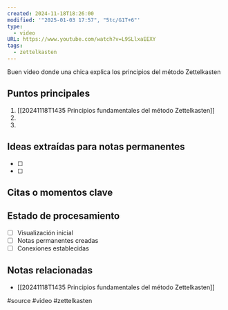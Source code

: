 ```yaml
---
created: 2024-11-18T18:26:00
modified: '"2025-01-03 17:57", "5tc/G1T+6"'
type:
  - video
URL: https://www.youtube.com/watch?v=L9SLlxaEEXY
tags:
  - zettelkasten
---
```

Buen video donde una chica explica los principios del método Zettelkasten
## Puntos principales
1. [[20241118T1435 Principios fundamentales del método Zettelkasten]]
2. 
3. 

## Ideas extraídas para notas permanentes
- [ ] 
- [ ] 

## Citas o momentos clave
> 

## Estado de procesamiento
- [ ] Visualización inicial
- [ ] Notas permanentes creadas
- [ ] Conexiones establecidas

## Notas relacionadas
- [[20241118T1435 Principios fundamentales del método Zettelkasten]]

#source #video #zettelkasten